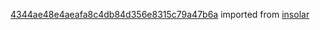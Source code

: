 [4344ae48e4aeafa8c4db84d356e8315c79a47b6a](https://github.com/insolar/insolar/commit/4344ae48e4aeafa8c4db84d356e8315c79a47b6a) imported from [insolar](https://github.com/insolar/insolar)
